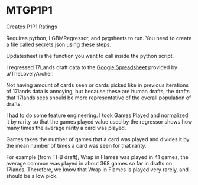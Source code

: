 # MTGP1P1
Creates P1P1 Ratings

Requires python, LGBMRegressor, and pygsheets to run. You need to create a file called secrets.json using [these steps](https://pygsheets.readthedocs.io/en/stable/authorization.html).

Updatesheet is the function you want to call inside the python script.

I regressed 17Lands draft data to the [Google Spreadsheet](https://docs.google.com/spreadsheets/d/1WXUXAMrO33FZMPYJp9hDfMtlGpMyJJcNpcUUp_bZmTQ) provided by u/TheLovelyArcher.

Not having amount of cards seen or cards picked like in previous iterations of 17lands data is annoying, but because these are human drafts, the drafts that 17lands sees should be more representative of the overall population of drafts. 

I had to do some feature engineering. I took Games Played and normalized it by rarity so that the games played value used by the regressor shows how many times the average rarity a card was played.

Games takes the number of games that a card was played and divides it by the mean number of times a card was seen for that rarity.

For example (from THB draft), Wrap in Flames was played in 41 games, the average common was played in about 368 games so far in drafts on 17lands. Therefore, we know that Wrap in Flames is played very rarely, and should be a low pick.
